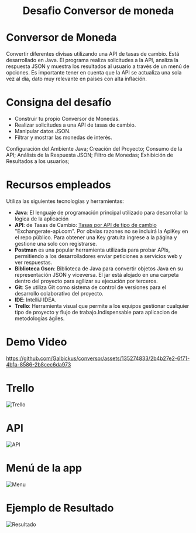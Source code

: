 <h1 align="center">
 Desafio Conversor de moneda
</p>


#  Conversor de Moneda

Convertir diferentes divisas utilizando una API de tasas de cambio. Está desarrollado en Java.
El programa realiza solicitudes a la API, analiza la respuesta JSON y muestra los resultados al usuario a través de un menú de opciones.
Es importante tener en cuenta que la API se actualiza una sola vez al día, dato muy relevante en paises con alta inflación.


# Consigna del desafío
- Construir tu propio Conversor de Monedas.
- Realizar solicitudes a una API de tasas de cambio.
- Manipular datos JSON.
- Filtrar y mostrar las monedas de interés.


Configuración del Ambiente Java;
Creación del Proyecto;
Consumo de la API;
Análisis de la Respuesta JSON;
Filtro de Monedas;
Exhibición de Resultados a los usuarios;
# Recursos empleados 
Utiliza las siguientes tecnologías y herramientas:
- **Java**: El lenguaje de programación principal utilizado para desarrollar la lógica de la aplicación
- **API**: de Tasas de Cambio: <a href="https://www.exchangerate-api.com">Tasas por API de tipo de cambio</a> "Exchangerate-api.com". Por obvias razones no se incluirá la ApiKey en el repo público. Para obtener una Key gratuita ingrese a la página y gestione una solo con registrarse.
- **Postman** es una popular herramienta utilizada para probar APIs, permitiendo a los desarrolladores enviar peticiones a servicios web y ver respuestas.
- **Biblioteca Gson**: Biblioteca de Java para convertir objetos Java en su representación JSON y viceversa. El jar está alojado en una carpeta dentro del proyecto para agilizar su ejecución por terceros.
- **Git**: Se utiliza Git como sistema de control de versiones para el desarrollo colaborativo del proyecto.
- **IDE**: IntelliJ IDEA.
- **Trello**: Herramienta visual que permite a los equipos gestionar cualquier tipo de proyecto y flujo de trabajo.Indispensable para aplicacion de metodologías ágiles.

# Demo Video

https://github.com/Galbickus/conversor/assets/135274833/2b4b27e2-6f71-4b1a-8586-2b8cec6da973

# Trello 

![Trello](https://github.com/Galbickus/conversor/assets/135274833/0e7b8d91-d45a-4d7b-aa37-763b5c305684)

# API

![API](https://github.com/Galbickus/conversor/assets/135274833/549c8b1e-5a90-45a5-980a-90ad8e912f6e)

# Menú de la app

![Menu](https://github.com/Galbickus/conversor/assets/135274833/d0406a89-c42e-4575-925a-fb85427e8fc2)

# Ejemplo de Resultado 


![Resultado](https://github.com/Galbickus/conversor/assets/135274833/a76802a8-dc8c-4ced-83e2-185523d6afe3)
